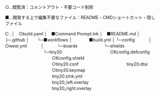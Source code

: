 ○...閲覧済：コメントアウト・不要コード削除

■...開発する上で編集不要なファイル：README・CMDショートカット・隠しファイル

C:.
│　○build.yaml
│　■Command Prompt.lnk
│　■README.md
│
├─.github
│　　└─■workflows
│　　　　■build.yml
│
└─config
　　　│　○west.yml
　　　│
　　　└─boards
　　　　　　└─shields
　　　　　　　　　└─tiny20
　　　　　　　　　　　○Kconfig.defconfig
　　　　　　　　　　　○Kconfig.shield
　　　　　　　　　　　○tiny20.conf
　　　　　　　　　　　tiny20.dtsi
　　　　　　　　　　　○tiny20.keymap
　　　　　　　　　　　tiny20.zmk.yml
　　　　　　　　　　　tiny20_left.overlay
　　　　　　　　　　　tiny20_right.overlay
